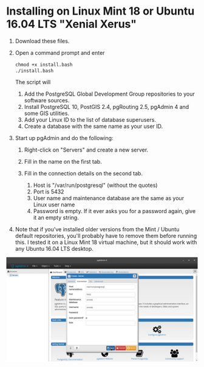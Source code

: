 # Installing on Linux Mint 18 or Ubuntu 16.04 LTS "Xenial Xerus"

1. Download these files.
2. Open a command prompt and enter

    ```
    chmod +x install.bash
    ./install.bash
    ```

    The script will

    1. Add the PostgreSQL Global Development Group repositories to your software sources.
    2. Install PostgreSQL 10, PostGIS 2.4, pgRouting 2.5, pgAdmin 4 and some GIS utilities.
    3. Add your Linux ID to the list of database superusers.
    4. Create a database with the same name as your user ID.

3. Start up pgAdmin and do the following:

    1. Right-click on "Servers" and create a new server.
    2. Fill in the name on the first tab.
    3. Fill in the connection details on the second tab.
    
        1. Host is "/var/run/postgresql" (without the quotes)
        2. Port is 5432
        3. User name and maintenance database are the same as your Linux user name
        4. Password is empty. If it ever asks you for a password again, give it an empty string.

4. Note that if you've installed older versions from the Mint / Ubuntu default repositories, you'll probably have to remove them before running this. I tested it on a Linux Mint 18 virtual machine, but it should work with any Ubuntu 16.04 LTS desktop.

![](Screenshot_from_2018-03-02_20-41-52.png)
